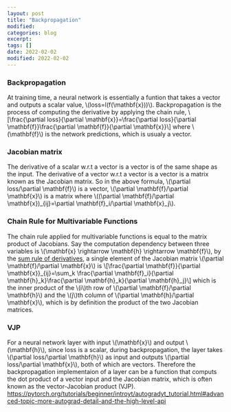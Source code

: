 ```yaml
---
layout: post
title: "Backpropagation"
modified:
categories: blog
excerpt:
tags: []
date: 2022-02-02
modified: 2022-02-02
---
```


### Backpropagation
At training time, a neural network is essentially a funtion that takes a vector and outputs a scalar value, \\(loss=l(f(\mathbf{x}))\\). 
Backpropagation is the process of computing the derivative by applying the chain rule,
\\[\frac{\partial loss}{\partial \mathbf{x}}=\frac{\partial loss}{\partial \mathbf{f}}\frac{\partial \mathbf{f}}{\partial \mathbf{x}}\\]
where \\(\mathbf{f}\\) is the network predictions, which is usualy a vector.

### Jacobian matrix
The derivative of a scalar w.r.t a vector is a vector is of the same shape as the input.
The derivative of a vector w.r.t a vector is a vector is a matrix known as the Jacobian matrix.
So in the above formula, \\(\partial loss/\partial \mathbf{f}\\) is a vector, \\(\partial \mathbf{f}/\partial \mathbf{x}\\) is a matrix where \\((\partial \mathbf{f}/\partial \mathbf{x})_{ij}=\partial \mathbf{f}_i/\partial \mathbf{x}_j\\).


### Chain Rule for Multivariable Functions
The chain rule applied for multivariable functions is equal to the matrix product of Jacobians.
Say the computation dependency between three variables is \\(\mathbf{x} \rightarrow \mathbf{h} \rightarrow \mathbf{f}\\),
by the [sum rule of derivatives](https://en.wikipedia.org/wiki/Differentiation_rules#Differentiation_is_linear), a single element of the Jacobian matrix \\(\partial \mathbf{f}/\partial \mathbf{x}\\) is
\\[\frac{\partial \mathbf{f}}{\partial \mathbf{x}}_{ij}=\sum_k \frac{\partial \mathbf{f}_i}{\partial \mathbf{h}_k}\frac{\partial \mathbf{h}_k}{\partial \mathbf{h}_j}\\]
which is the inner product of the \\(i\\)th row of \\(\partial \mathbf{f}/\partial \mathbf{h}\\) and the \\(j\\)th column of \\(\partial \mathbf{h}/\partial \mathbf{x}\\), which is by definition the product of the two Jacobian matrices.


### VJP
For a neural network layer with input \\(\mathbf{x}\\) and output \\(\mathbf{h}\\), since loss is a scalar, during backpropagation, the layer takes \\(\partial loss/\partial \mathbf{h}\\) as input and outputs \\(\partial loss/\partial \mathbf{x}\\), both of which are vectors.
Therefore the backpropagation implementaion of a layer can be a function that computs the dot product of a vector input and the Jacobian matrix, which is often known as the vector-Jacobian product (VJP).
https://pytorch.org/tutorials/beginner/introyt/autogradyt_tutorial.html#advanced-topic-more-autograd-detail-and-the-high-level-api

